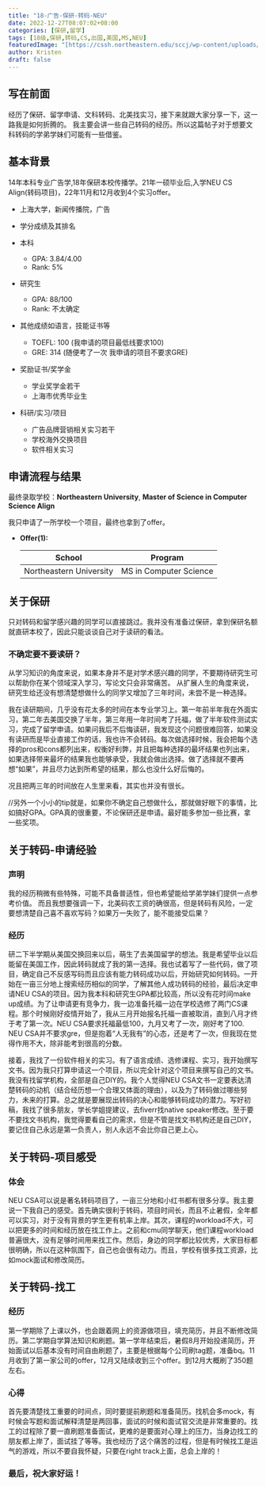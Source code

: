 ```yaml
---
title: "18-广告-保研-转码-NEU"
date: 2022-12-27T08:07:02+08:00
categories: [保研,留学]
tags: [18级,保研,转码,CS,出国,美国,MS,NEU]
featuredImage: "[https://cssh.northeastern.edu/sccj/wp-content/uploads/sites/5/2020/03/041719_MM_Campus_Feature_003-640x640-c-default.jpg]"
author: Kristen
draft: false
---
```


## 写在前面

经历了保研、留学申请、文科转码、北美找实习，接下来就跟大家分享一下，这一路我是如何折腾的。
我主要会讲一些自己转码的经历。所以这篇帖子对于想要文科转码的学弟学妹们可能有一些借鉴。

## 基本背景 

14年本科专业广告学,18年保研本校传播学。21年一硕毕业后,入学NEU CS Align(转码项目)，22年11月和12月收到4个实习offer。

- 上海大学，新闻传播院，广告

- 学分成绩及其排名
- 本科
  - GPA: 3.84/4.00
  - Rank: 5%
- 研究生
  - GPA: 88/100
  - Rank: 不太确定

- 其他成绩如语言，技能证书等
  - TOEFL: 100 (我申请的项目最低线要求100)
  - GRE: 314 (随便考了一次 我申请的项目不要求GRE)

- 奖励证书/奖学金
  - 学业奖学金若干
  - 上海市优秀毕业生

- 科研/实习/项目
  - 广告品牌营销相关实习若干
  - 学校海外交换项目
  - 软件相关实习

## 申请流程与结果

最终录取学校：**Northeastern University**, **Master of Science in Computer Science Align**

我只申请了一所学校一个项目，最终也拿到了offer。

- **Offer(1):** 

  | School          | Program                |
  | --------------- | ---------------------- |
  | Northeastern University | MS in Computer Science |


## 关于保研

只对转码和留学感兴趣的同学可以直接跳过。我并没有准备过保研，拿到保研名额就直研本校了，因此只能谈谈自己对于读研的看法。

### 不确定要不要读研？

从学习知识的角度来说，如果本身并不是对学术感兴趣的同学，不要期待研究生可以帮助你在某个领域深入学习，写论文只会非常痛苦。
从扩展人生的角度来说，研究生给还没有想清楚想做什么的同学又增加了三年时间，未尝不是一种选择。

我在读研期间，几乎没有花太多的时间在本专业学习上。第一年前半年我在外面实习，第二年去美国交换了半年，第三年用一年时间考了托福，做了半年软件测试实习，完成了留学申请。如果问我后不后悔读研，我发现这个问题很难回答，如果没有读研而是毕业直接工作的话，我也许不会转码。每次做选择时候，我会把每个选择的pros和cons都列出来，权衡好利弊，并且把每种选择的最坏结果也列出来，如果选择带来最坏的结果我也能够承受，我就会做出选择。做了选择就不要再想“如果”，并且尽力达到所希望的结果，那么也没什么好后悔的。

况且把两三年的时间放在人生里来看，其实也并没有很长。

//另外一个小小的tip就是，如果你不确定自己想做什么，那就做好眼下的事情，比如搞好GPA。GPA真的很重要，不论保研还是申请。最好能多参加一些比赛，拿一些奖项。

## 关于转码-申请经验

### 声明
我的经历稍微有些特殊，可能不具备普适性，但也希望能给学弟学妹们提供一点参考价值。 而且我想要强调一下，北美码农工资的确很高，但是转码有风险，一定要想清楚自己喜不喜欢写码？如果万一失败了，能不能接受后果？

### 经历
研二下半学期从美国交换回来以后，萌生了去美国留学的想法。我是希望毕业以后能留在美国工作，因此转码就成了我的第一选择。我也试着写了一些代码，做了项目，确定自己不反感写码而且应该有能力转码成功以后，开始研究如何转码。一开始在一亩三分地上搜索经历相似的同学，了解其他人成功转码的经验，最后决定申请NEU CSA的项目。因为我本科和研究生GPA都比较高，所以没有花时间make up成绩。为了让申请更有竞争力，我一边准备托福一边在学校选修了两门CS课程。那个时候刚好疫情开始了，我从三月开始报名托福一直被取消，直到八月才终于考了第一次。NEU CSA要求托福最低100，九月又考了一次，刚好考了100. NEU CSA并不要求gre，但是抱着“人无我有”的心态，还是考了一次，但我现在觉得作用不大，除非能考到很高的分数。

接着，我找了一份软件相关的实习。有了语言成绩、选修课程、实习，我开始撰写文书。因为我只打算申请这一个项目，所以完全针对这个项目来撰写自己的文书。我没有找留学机构，全部是自己DIY的。我个人觉得NEU CSA文书一定要表达清楚转码的动机（结合经历想一个合理又体面的理由），以及为了转码做过哪些努力，未来的打算。总之就是要展现出转码的决心和能够转码成功的潜力。写好初稿，我找了很多朋友，学长学姐提建议，去fiverr找native speaker修改。至于要不要找文书机构，我觉得要看自己的需求，但是不管是找文书机构还是自己DIY，要记住自己永远是第一负责人，别人永远不会比你自己更上心。

## 关于转码-项目感受

### 体会
NEU CSA可以说是著名转码项目了，一亩三分地和小红书都有很多分享。我主要说一下我自己的感受。首先确实很利于转码，项目时间长，而且不止暑假，全年都可以实习，对于没有背景的学生更有机率上岸。其次，课程的workload不大，可以把更多的时间和经历放在找工作上。之前和cmu同学聊天，他们课程workload普遍很大，没有足够时间用来找工作。然后，身边的同学都比较优秀，大家目标都很明确，所以在这种氛围下，自己也会很有动力。而且，学校有很多找工资源，比如mock面试和修改简历。

## 关于转码-找工

### 经历
第一学期除了上课以外，也会跟着网上的资源做项目，填充简历，并且不断修改简历。第二学期自学算法知识和刷题。第一学年结束后，暑假8月开始投递简历，开始面试以后基本没有时间自由刷题了，主要是根据每个公司刷tag题，准备bq。11月收到了第一家公司的offer，12月又陆续收到三个offer。到12月大概刷了350题左右。

### 心得
首先要清楚找工重要的时间点，同时要提前刷题和准备简历。找机会多mock，有时候会写题和面试解释清楚是两回事，面试的时候和面试官交流是非常重要的。找工的过程除了要一直刷题准备面试，更难的是要面对心理上的压力，当身边找工的朋友都上岸了，面试挂了等等。我也经历了这个痛苦的过程，但是有时候找工是运气的游戏，所以不要自我怀疑，只要在right track上面，总会上岸的！


### 最后，祝大家好运！

